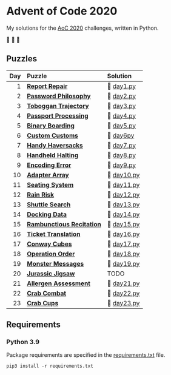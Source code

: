 # Advent of Code 2020

My solutions for the [AoC 2020](https://adventofcode.com/2020) challenges, written in Python.

:christmas_tree: :christmas_tree: :christmas_tree:

## Puzzles

| Day | Puzzle | Solution |
| --: | :----- | :------- |
| 1 | **[Report Repair](https://adventofcode.com/2020/day/1)** | :snake: [day1.py](src/day1.py) |
| 2 | **[Password Philosophy](https://adventofcode.com/2020/day/2)** | :snake: [day2.py](src/day2.py) |
| 3 | **[Toboggan Trajectory](https://adventofcode.com/2020/day/3)** | :snake: [day3.py](src/day3.py) |
| 4 | **[Passport Processing](https://adventofcode.com/2020/day/4)** | :snake: [day4.py](src/day4.py) |
| 5 | **[Binary Boarding](https://adventofcode.com/2020/day/5)** | :snake: [day5.py](src/day5.py) |
| 6 | **[Custom Customs](https://adventofcode.com/2020/day/6)** | :snake: [day6py](src/day6.py) |
| 7 | **[Handy Haversacks](https://adventofcode.com/2020/day/7)** | :snake: [day7.py](src/day7.py) |
| 8 | **[Handheld Halting](https://adventofcode.com/2020/day/8)** | :snake: [day8.py](src/day8.py) |
| 9 | **[Encoding Error](https://adventofcode.com/2020/day/9)** | :snake: [day9.py](src/day9.py) |
| 10 | **[Adapter Array](https://adventofcode.com/2020/day/10)** | :snake: [day10.py](src/day10.py) |
| 11 | **[Seating System](https://adventofcode.com/2020/day/11)** | :snake: [day11.py](src/day11.py) |
| 12 | **[Rain Risk](https://adventofcode.com/2020/day/12)** | :snake: [day12.py](src/day12.py) |
| 13 | **[Shuttle Search](https://adventofcode.com/2020/day/13)** | :snake: [day13.py](src/day13.py) |
| 14 | **[Docking Data](https://adventofcode.com/2020/day/14)** | :snake: [day14.py](src/day14.py) |
| 15 | **[Rambunctious Recitation](https://adventofcode.com/2020/day/15)** | :snake: [day15.py](src/day15.py) |
| 16 | **[Ticket Translation](https://adventofcode.com/2020/day/16)** | :snake: [day16.py](src/day16.py) |
| 17 | **[Conway Cubes](https://adventofcode.com/2020/day/17)** | :snake: [day17.py](src/day17.py) |
| 18 | **[Operation Order](https://adventofcode.com/2020/day/18)** | :snake: [day18.py](src/day18.py) |
| 19 | **[Monster Messages](https://adventofcode.com/2020/day/19)** | :snake: [day19.py](src/day19.py) |
| 20 | **[Jurassic Jigsaw](https://adventofcode.com/2020/day/20)** | TODO |
| 21 | **[Allergen Assessment](https://adventofcode.com/2020/day/21)** | :snake: [day21.py](src/day21.py) |
| 22 | **[Crab Combat](https://adventofcode.com/2020/day/22)** | :snake: [day22.py](src/day22.py) |
| 23 | **[Crab Cups](https://adventofcode.com/2020/day/23)** | :snake: [day23.py](src/day23.py) |

## Requirements

### Python 3.9

Package requirements are specified in the [requirements.txt](requirements.txt) file.

```
pip3 install -r requirements.txt
```
